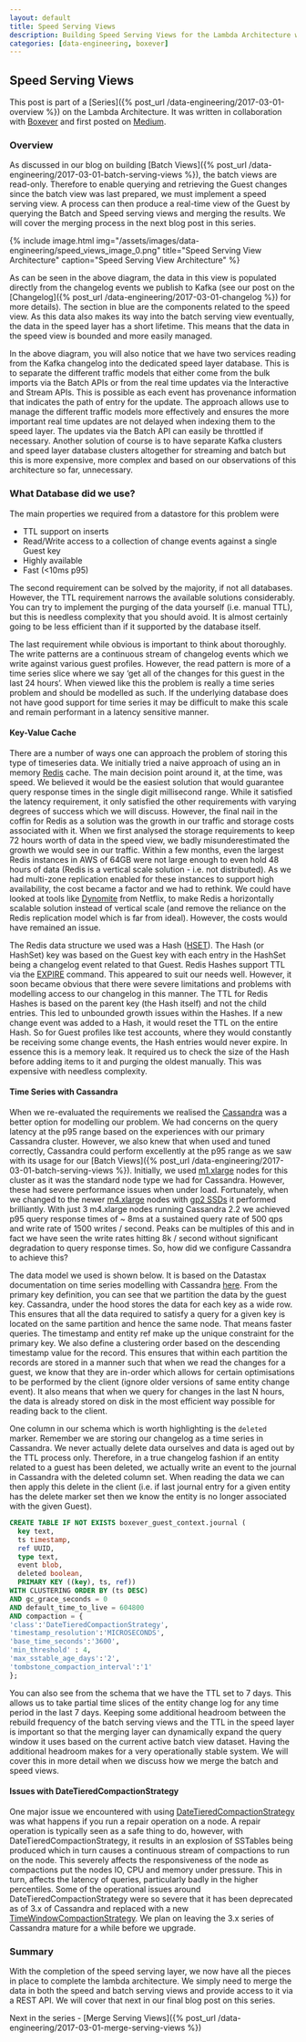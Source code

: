 ```yaml
---
layout: default
title: Speed Serving Views
description: Building Speed Serving Views for the Lambda Architecture with Cassandra Time Series
categories: [data-engineering, boxever]
---
```


## Speed Serving Views

This post is part of a [Series]({% post_url /data-engineering/2017-03-01-overview %}) on the Lambda Architecture. It was written in collaboration with [Boxever](http://www.boxever.com) and first posted on [Medium](https://medium.com/@BoxeverTech/time-series-cassandra-speed-view-bc6581290bc1).

### Overview

As discussed in our blog on building [Batch Views]({% post_url /data-engineering/2017-03-01-batch-serving-views %}), the batch views are read-only. Therefore to enable querying and retrieving the Guest changes since the batch view was last prepared, we must implement a speed serving view. A process can then produce a real-time view of the Guest by querying the Batch and Speed serving views and merging the results. We will cover the merging process in the next blog post in this series. 

{% include image.html img="/assets/images/data-engineering/speed_views_image_0.png" title="Speed Serving View Architecture" caption="Speed Serving View Architecture" %}

As can be seen in the above diagram, the data in this view is populated directly from the changelog events we publish to Kafka (see our post on the [Changelog]({% post_url /data-engineering/2017-03-01-changelog %}) for more details). The section in blue are the components related to the speed view. As this data also makes its way into the batch serving view eventually, the data in the speed layer has a short lifetime. This means that the data in the speed view is bounded and more easily managed. 

In the above diagram, you will also notice that we have two services reading from the Kafka changelog into the dedicated speed layer database. This is to separate the different traffic models that either come from the bulk imports via the Batch APIs or from the real time updates via the Interactive and Stream APIs. This is possible as each event has provenance information that indicates the path of entry for the update. The approach allows use to manage the different traffic models more effectively and ensures the more important real time updates are not delayed when indexing them to the speed layer. The updates via the Batch API can easily be throttled if necessary.  Another solution of course is to have separate Kafka clusters and speed layer database clusters altogether for streaming and batch but this is more expensive, more complex and based on our observations of this architecture so far, unnecessary. 

### What Database did we use?

The main properties we required from a datastore for this problem were

* TTL support on inserts
* Read/Write access to a collection of change events against a single Guest key
* Highly available
* Fast (<10ms p95)

The second requirement can be solved by the majority, if not all databases. However, the TTL requirement narrows the available solutions considerably. You can try to implement the purging of the data yourself (i.e. manual TTL), but this is needless complexity that you should avoid. It is almost certainly going to be less efficient than if it supported by the database itself.

The last requirement while obvious is important to think about thoroughly. The write patterns are a continuous stream of changelog events which we write against various guest profiles. However, the read pattern is more of a time series slice where we say ‘get all of the changes for this guest in the last 24 hours’. When viewed like this the problem is really a time series problem and should be modelled as such. If the underlying database does not have good support for time series it may be difficult to make this scale and remain performant in a latency sensitive manner.

#### Key-Value Cache

There are a number of ways one can approach the problem of storing this type of timeseries data. We initially tried a naive approach of using an in memory [Redis](https://redis.io/) cache. The main decision point around it, at the time, was speed. We believed it would be the easiest solution that would guarantee query response times in the single digit millisecond range. While it satisfied the latency requirement, it only satisfied the other requirements with varying degrees of success which we will  discuss. However, the final nail in the coffin for Redis as a solution was the growth in our traffic and storage costs associated with it. When we first analysed the storage requirements to keep 72 hours worth of data in the speed view, we badly misunderestimated the growth we would see in our traffic. Within a few months, even the largest Redis instances in AWS of 64GB were not large enough to even hold 48 hours of data (Redis is a vertical scale solution - i.e. not distributed). As we had multi-zone replication enabled for these instances to support high availability, the cost became a factor and we had to rethink. We could have looked at tools like [Dynomite](http://techblog.netflix.com/2014/11/introducing-dynomite.html) from Netflix, to make Redis a horizontally scalable solution instead of vertical scale (and remove the reliance on the Redis replication model which is far from ideal). However, the costs would have remained an issue.

The Redis data structure we used was a Hash ([HSET](https://redis.io/topics/data-types)). The Hash (or HashSet) key was based on the Guest key with each entry in the HashSet being a changelog event related to that Guest. Redis Hashes support TTL via the [EXPIRE](https://redis.io/commands/expire) command. This appeared to suit our needs well. However, it soon became obvious that there were severe limitations and problems with modelling access to our changelog in this manner. The TTL for Redis Hashes is based on the parent key (the Hash itself) and not the child entries. This led to unbounded growth issues within the Hashes. If a new change event was added to a Hash, it would reset the TTL on the entire Hash. So for Guest profiles like test accounts, where they would constantly be receiving some change events, the Hash entries would never expire. In essence this is a memory leak. It required us to check the size of the Hash before adding items to it and purging the oldest manually. This was expensive with needless complexity. 

#### Time Series with Cassandra

When we re-evaluated the requirements we realised the [Cassandra](http://cassandra.apache.org/) was a better option for modelling our problem. We had concerns on the query latency at the p95 range based on the experiences with our primary Cassandra cluster. However, we also knew that when used and tuned correctly, Cassandra could perform excellently at the p95 range as we saw with its usage for our [Batch Views]({% post_url /data-engineering/2017-03-01-batch-serving-views %}). Initially, we used [m1.xlarge](https://aws.amazon.com/ec2/previous-generation/) nodes for this cluster as it was the standard node type we had for Cassandra. However, these had severe performance issues when under load. Fortunately, when we changed to the newer [m4.xlarge](https://aws.amazon.com/ec2/instance-types/) nodes with [gp2 SSDs](http://docs.aws.amazon.com/AWSEC2/latest/UserGuide/EBSVolumeTypes.html) it performed brilliantly. With just 3 m4.xlarge nodes running Cassandra 2.2 we achieved p95 query response times of ~ 8ms at a sustained query rate of 500 qps and write rate of 1500 writes / second. Peaks can be multiples of this and in fact we have seen the write rates hitting 8k / second without significant degradation to query response times. So, how did we configure Cassandra to achieve this?

The data model we used is shown below. It is based on the Datastax documentation on time series modelling with Cassandra [here](https://www.datastax.com/dev/blog/datetieredcompactionstrategy). From the primary key definition, you can see that we partition the data by the guest key. Cassandra, under the hood stores the data for each key as a wide row. This ensures that all the data required to satisfy a query for a given key is located on the same partition and hence the same node. That means faster queries. The timestamp and entity ref make up the unique constraint for the primary key. We also define a clustering order based on the descending timestamp value for the record. This ensures that within each partition the records are stored in a manner such that when we read the changes for a guest, we know that they are in-order which allows for certain optimisations to be performed by the client (ignore older versions of same entity change event). It also means that when we query for changes in the last N hours, the data is already stored on disk in the most efficient way possible for reading back to the client. 

One column in our schema which is worth highlighting is the `deleted` marker. Remember we are storing our changelog as a time series in Cassandra. We never actually delete data ourselves and data is aged out by the TTL process only. Therefore, in a true changelog fashion if an entity related to a guest has been deleted, we actually write an event to the journal in Cassandra with the deleted column set. When reading the data we can then apply this delete in the client (i.e. if last journal entry for a given entity has the delete marker set then we know the entity is no longer associated with the given Guest).  

```sql
CREATE TABLE IF NOT EXISTS boxever_guest_context.journal (
  key text,
  ts timestamp,
  ref UUID,
  type text,
  event blob,
  deleted boolean,
  PRIMARY KEY ((key), ts, ref))
WITH CLUSTERING ORDER BY (ts DESC)
AND gc_grace_seconds = 0
AND default_time_to_live = 604800
AND compaction = {
'class':'DateTieredCompactionStrategy',
'timestamp_resolution':'MICROSECONDS',
'base_time_seconds':'3600',
'min_threshold' : 4,
'max_sstable_age_days':'2',
'tombstone_compaction_interval':'1'
};
```

You can also see from the schema that we have the TTL set to 7 days. This allows us to take partial time slices of the entity change log for any time period in the last 7 days. Keeping some additional headroom between the rebuild frequency of the batch serving views and the TTL in the speed layer is important so that the merging layer can dynamically expand the query window it uses based on the current active batch view dataset. Having the additional headroom makes for a very operationally stable system. We will cover this in more detail when we discuss how we merge the batch and speed views. 

#### Issues with DateTieredCompactionStrategy 

One major issue we encountered with using [DateTieredCompactionStrategy](https://issues.apache.org/jira/browse/CASSANDRA-9666) was what happens if you run a repair operation on a node. A repair operation is typically seen as a safe thing to do, however, with DateTieredCompactionStrategy, it results in an explosion of SSTables being produced which in turn causes a continuous stream of compactions to run on the node. This severely affects the responsiveness of the node as compactions put the nodes IO, CPU and memory under pressure. This in turn, affects the latency of queries, particularly badly in the higher percentiles. Some of the operational issues around DateTieredCompactionStrategy were so severe that it has been deprecated as of 3.x of Cassandra and replaced with a new [TimeWindowCompactionStrategy](https://docs.datastax.com/en/cassandra/3.0/cassandra/dml/dmlHowDataMaintain.html). We plan on leaving the 3.x series of Cassandra mature for a while before we upgrade.

### Summary

With the completion of the speed serving layer, we now have all the pieces in place to complete the lambda architecture. We simply need to merge the data in both the speed and batch serving views and provide access to it via a REST API. We will cover that next in our final blog post on this series. 

Next in the series - [Merge Serving Views]({% post_url /data-engineering/2017-03-01-merge-serving-views %})
